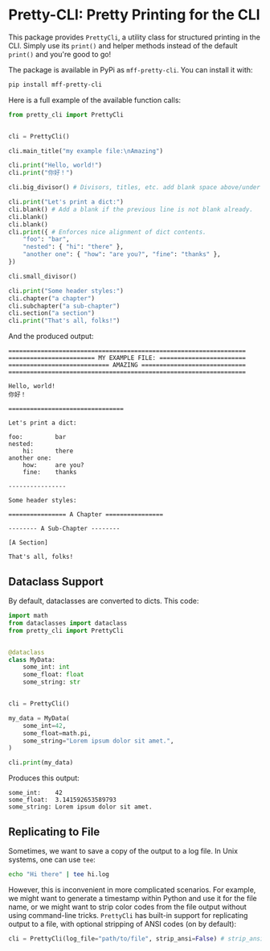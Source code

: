# Pretty-CLI: Pretty Printing for the CLI

This package provides `PrettyCli`, a utility class for structured printing in the CLI. Simply use its `print()` and helper methods instead of the default `print()` and you're good to go!

The package is available in PyPi as `mff-pretty-cli`. You can install it with:
```sh
pip install mff-pretty-cli
```

Here is a full example of the available function calls:

```python
from pretty_cli import PrettyCli


cli = PrettyCli()

cli.main_title("my example file:\nAmazing")

cli.print("Hello, world!")
cli.print("你好！")

cli.big_divisor() # Divisors, titles, etc. add blank space above/under as needed.

cli.print("Let's print a dict:")
cli.blank() # Add a blank if the previous line is not blank already.
cli.blank()
cli.blank()
cli.print({ # Enforces nice alignment of dict contents.
    "foo": "bar",
    "nested": { "hi": "there" },
    "another one": { "how": "are you?", "fine": "thanks" },
})

cli.small_divisor()

cli.print("Some header styles:")
cli.chapter("a chapter")
cli.subchapter("a sub-chapter")
cli.section("a section")
cli.print("That's all, folks!")
```

And the produced output:

```
==================================================================
======================== MY EXAMPLE FILE: ========================
============================ AMAZING =============================
==================================================================

Hello, world!
你好！

================================

Let's print a dict:

foo:         bar
nested:
    hi:      there
another one:
    how:     are you?
    fine:    thanks

----------------

Some header styles:

================ A Chapter ================

-------- A Sub-Chapter --------

[A Section]

That's all, folks!
```

## Dataclass Support

By default, dataclasses are converted to dicts. This code:

```python
import math
from dataclasses import dataclass
from pretty_cli import PrettyCli


@dataclass
class MyData:
    some_int: int
    some_float: float
    some_string: str


cli = PrettyCli()

my_data = MyData(
    some_int=42,
    some_float=math.pi,
    some_string="Lorem ipsum dolor sit amet.",
)

cli.print(my_data)
```

Produces this output:

```
some_int:    42
some_float:  3.141592653589793
some_string: Lorem ipsum dolor sit amet.
```

## Replicating to File

Sometimes, we want to save a copy of the output to a log file. In Unix systems, one can use `tee`:

```sh
echo "Hi there" | tee hi.log
```

However, this is inconvenient in more complicated scenarios. For example, we might want to generate a timestamp within Python and use it for the file name, or we might want to strip color codes from the file output without using command-line tricks. `PrettyCli` has built-in support for replicating output to a file, with optional stripping of ANSI codes (on by default):

```python
cli = PrettyCli(log_file="path/to/file", strip_ansi=False) # strip_ansi defaults to True.
```
